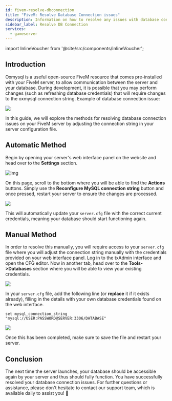 ```yaml
---
id: fivem-resolve-dbconnection
title: "FiveM: Resolve Database Connection issues"
description: Information on how to resolve any issues with database connection on a FiveM from ZAP-Hosting - ZAP-Hosting.com documentation
sidebar_label: Resolve DB Connection
services:
  - gameserver
---
```


import InlineVoucher from '@site/src/components/InlineVoucher';

## Introduction

Oxmysql is a useful open-source FiveM resource that comes pre-installed with your FiveM server, to allow communication between the server and your database. During development, it is possible that you may perform changes (such as refreshing database credentials) that will require changes to the oxmysql connection string. Example of database connection issue:

![](https://screensaver01.zap-hosting.com/index.php/s/G5zACEEErfP4EHG/preview)

In this guide, we will explore the methods for resolving database connection issues on your FiveM server by adjusting the connection string in your server configuration file.

<InlineVoucher />



## Automatic Method

Begin by opening your server's web interface panel on the website and head over to the **Settings** section.

![img](https://screensaver01.zap-hosting.com/index.php/s/nizHMSk7oXCsJS4/download)

On this page, scroll to the bottom where you will be able to find the **Actions** buttons. Simply use the **Reconfigure MySQL connection string** button and once pressed, restart your server to ensure the changes are processed.

![](https://screensaver01.zap-hosting.com/index.php/s/eZoSBJcbCr7422K/preview)

This will automatically update your `server.cfg` file with the correct current credentials, meaning your database should start functioning again.

## Manual Method

In order to resolve this manually, you will require access to your `server.cfg` file where you will adjust the connection string manually with the credentials provided on your web interface panel. Log in to the txAdmin interface and open the CFG editor. Now in another tab, head over to the **Tools->Databases** section where you will be able to view your existing credentials.

![](https://screensaver01.zap-hosting.com/index.php/s/7JJgtatLzZRXCDM/preview)

In your `server.cfg` file, add the following line (or **replace** it if it exists already), filling in the details with your own database credentials found on the web interface.

```
set mysql_connection_string "mysql://USER:PASSWORD@SERVER:3306/DATABASE"
```

![](https://screensaver01.zap-hosting.com/index.php/s/sf9sMJoZyJttHBE/preview)

Once this has been completed, make sure to save the file and restart your server.



## Conclusion

The next time the server launches, your database should be accessible again by your server and thus should fully function. You have successfully resolved your database connection issues. For further questions or assistance, please don't hesitate to contact our support team, which is available daily to assist you! 🙂